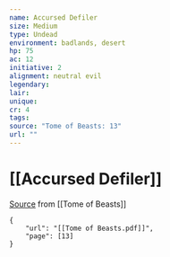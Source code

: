 ```yaml
---
name: Accursed Defiler
size: Medium
type: Undead
environment: badlands, desert
hp: 75
ac: 12
initiative: 2
alignment: neutral evil
legendary: 
lair: 
unique: 
cr: 4
tags: 
source: "Tome of Beasts: 13"
url: ""
---
```

# [[Accursed Defiler]]

[Source](zotero://open-pdf/library/items/ULEQWHJM?page=13) from [[Tome of Beasts]]

```pdf
{
	"url": "[[Tome of Beasts.pdf]]",
	"page": [13]
}
```

